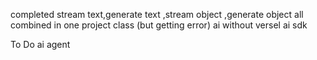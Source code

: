 completed
stream text,generate text ,stream object ,generate object
all combined in one project
class (but getting error)
ai without versel ai sdk

To Do
ai agent
